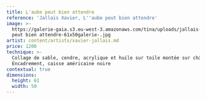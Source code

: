 ```yaml
---
title: L'aube peut bien attendre
reference: 'Jallais Xavier, L''aube peut bien attendre'
image: >-
  https://galerie-gaia.s3.eu-west-3.amazonaws.com/tina/uploads/jallais-xavier/gaia-jallais-xavier-L'aube
  peut bien attendre-61x50galerie-.jpg
artist: content/artists/xavier-jallais.md
price: 1200
technique: >-
  Collage de sable, cendre, acrylique et huile sur toile montée sur châssis
  Encadrement, caisse américaine noire
contextual: true
dimensions:
  height: 61
  width: 50
---
```


